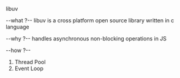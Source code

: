 libuv 

--what ?--
libuv is a cross platform open source library written in c language

--why ?--
handles asynchronous non-blocking operations in JS

--how ?--
1. Thread Pool
2. Event Loop
